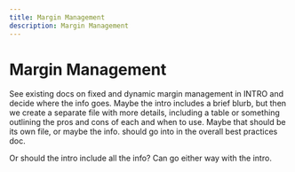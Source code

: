 ```yaml
---
title: Margin Management
description: Margin Management
---
```


# Margin Management

See existing docs on fixed and dynamic margin management in INTRO and decide where the info goes. Maybe the intro includes a brief blurb, but then we create a separate file with more details, including a table or something outlining the pros and cons of each and when to use. Maybe that should be its own file, or maybe the info. should go into in the overall best practices doc.

Or should the intro include all the info? Can go either way with the intro.

